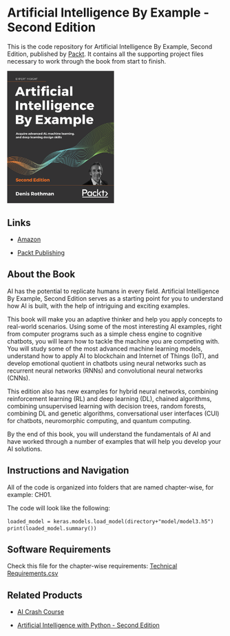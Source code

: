 # Artificial Intelligence By Example - Second Edition
This is the code repository for Artificial Intelligence By Example, Second Edition, published by [Packt](https://www.packtpub.com/?utm_source=github). It contains all the supporting project files necessary to work through the book from start to finish.

[<img src="./.other/cover.png" width="248">](https://www.amazon.com/Artificial-Intelligence-Example-advanced-learning-ebook/dp/B084ZNNBNN/)

## Links

* [Amazon](https://www.amazon.com/Artificial-Intelligence-Example-advanced-learning-ebook/dp/B084ZNNBNN/)

* [Packt Publishing](https://www.packtpub.com/programming/artificial-intelligence-by-example-second-edition)

## About the Book
AI has the potential to replicate humans in every field. Artificial Intelligence By Example, Second Edition serves as a starting point for you to understand how AI is built, with the help of intriguing and exciting examples.

This book will make you an adaptive thinker and help you apply concepts to real-world scenarios. Using some of the most interesting AI examples, right from computer programs such as a simple chess engine to cognitive chatbots, you will learn how to tackle the machine you are competing with. You will study some of the most advanced machine learning models, understand how to apply AI to blockchain and Internet of Things (IoT), and develop emotional quotient in chatbots using neural networks such as recurrent neural networks (RNNs) and convolutional neural networks (CNNs).

This edition also has new examples for hybrid neural networks, combining reinforcement learning (RL) and deep learning (DL), chained algorithms, combining unsupervised learning with decision trees, random forests, combining DL and genetic algorithms, conversational user interfaces (CUI) for chatbots, neuromorphic computing, and quantum computing.

By the end of this book, you will understand the fundamentals of AI and have worked through a number of examples that will help you develop your AI solutions.

## Instructions and Navigation
All of the code is organized into folders that are named chapter-wise, for example: CH01.

The code will look like the following:
```
loaded_model = keras.models.load_model(directory+"model/model3.h5")
print(loaded_model.summary())
```

## Software Requirements

Check this file for the chapter-wise requirements: [Technical Requirements.csv](./.other/Technical%20Requirements.csv)

## Related Products

* [AI Crash Course](https://www.packtpub.com/data/ai-crash-course)

* [Artificial Intelligence with Python - Second Edition](https://www.packtpub.com/data/artificial-intelligence-with-python-second-edition)
